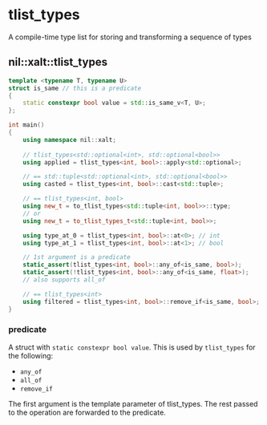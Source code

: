 # tlist_types

A compile-time type list for storing and transforming a sequence of types

## nil::xalt::tlist_types

```cpp
template <typename T, typename U>
struct is_same // this is a predicate
{
    static constexpr bool value = std::is_same_v<T, U>;
};

int main()
{
    using namespace nil::xalt;
    
    // tlist_types<std::optional<int>, std::optional<bool>>
    using applied = tlist_types<int, bool>::apply<std::optional>;

    // == std::tuple<std::optional<int>, std::optional<bool>>
    using casted = tlist_types<int, bool>::cast<std::tuple>;

    // == tlist_types<int, bool>
    using new_t = to_tlist_types<std::tuple<int, bool>>::type;
    // or
    using new_t = to_tlist_types_t<std::tuple<int, bool>>;

    using type_at_0 = tlist_types<int, bool>::at<0>; // int
    using type_at_1 = tlist_types<int, bool>::at<1>; // bool

    // 1st argument is a predicate
    static_assert(tlist_types<int, bool>::any_of<is_same, bool>);
    static_assert(!tlist_types<int, bool>::any_of<is_same, float>);
    // also supports all_of

    // == tlist_types<int>
    using filtered = tlist_types<int, bool>::remove_if<is_same, bool>;
}
```

### predicate

A struct with `static constexpr bool value`. This is used by `tlist_types` for the following:
- `any_of`
- `all_of`
- `remove_if`

The first argument is the template parameter of tlist_types.
The rest passed to the operation are forwarded to the predicate.
